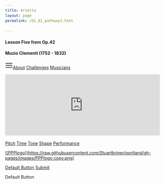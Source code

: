 ```yaml
---
title: Arietta
layout: page
permalink: /G1_A1_pathway3.html

---
```


#### Lesson Five from Op.42

#### Muzio Clementi (1752 - 1832)



[![Menulogo](https://raw.githubusercontent.com/Stuartbriner/portland/gh-pages/images/menu.png)](menu.html)[About](G1_A1_about.html)
[Challenges](G1_A1_challenges.html)
[Musicians](G1_A1_exam.html)




<iframe width="100%" height="200" scrolling="no" frameborder="no" src="https://w.soundcloud.com/player/?url=https%3A//api.soundcloud.com/tracks/186949914%3Fsecret_token%3Ds-dzFHo&amp;auto_play=false&amp;hide_related=false&amp;show_comments=true&amp;show_user=true&amp;show_reposts=false&amp;visual=true"></iframe>

<a href="G1_A1_about.html" class="button info" style="width: 100%">Pitch</a>
<a href="#" class="button info" style="width: 100%">Time</a>
<a href="#" class="button info" style="width: 100%">Tone</a>
<a href="#" class="button info" style="width: 100%">Shape</a>
<a href="#" class="button info" style="width: 100%">Performance</a>


[![PPPlogo](https://raw.githubusercontent.com/Stuartbriner/portland/gh-pages/images/PPPlogo copy.png)](https://itunes.apple.com/gb/app/abrsm-piano-practice-partner/id891238739?mt=8)

<a role="button" href="#" class="button">Default Button</a>
<a role="button" aria-label="submit form" href="#" class="button">Submit</a>
<div role="button" tabindex="0" class="button">Default Button</div>